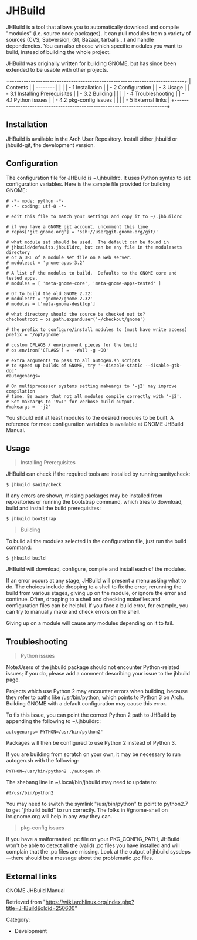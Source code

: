 JHBuild
=======

JHBuild is a tool that allows you to automatically download and compile
"modules" (i.e. source code packages). It can pull modules from a
variety of sources (CVS, Subversion, Git, Bazaar, tarballs...) and
handle dependencies. You can also choose which specific modules you want
to build, instead of building the whole project.

JHBuild was originally written for building GNOME, but has since been
extended to be usable with other projects.

+--------------------------------------------------------------------------+
| Contents                                                                 |
| --------                                                                 |
|                                                                          |
| -   1 Installation                                                       |
| -   2 Configuration                                                      |
| -   3 Usage                                                              |
|     -   3.1 Installing Prerequisites                                     |
|     -   3.2 Building                                                     |
|                                                                          |
| -   4 Troubleshooting                                                    |
|     -   4.1 Python issues                                                |
|     -   4.2 pkg-config issues                                            |
|                                                                          |
| -   5 External links                                                     |
+--------------------------------------------------------------------------+

Installation
------------

JHBuild is available in the Arch User Repository. Install either jhbuild
or jhbuild-git, the development version.

Configuration
-------------

The configuration file for JHBuild is ~/.jhbuildrc. It uses Python
syntax to set configuration variables. Here is the sample file provided
for building GNOME:

    # -*- mode: python -*-
    # -*- coding: utf-8 -*-

    # edit this file to match your settings and copy it to ~/.jhbuildrc

    # if you have a GNOME git account, uncomment this line
    # repos['git.gnome.org'] = 'ssh://user@git.gnome.org/git/'

    # what module set should be used.  The default can be found in
    # jhbuild/defaults.jhbuildrc, but can be any file in the modulesets directory
    # or a URL of a module set file on a web server.
    # moduleset = 'gnome-apps-3.2'
    #
    # A list of the modules to build.  Defaults to the GNOME core and tested apps.
    # modules = [ 'meta-gnome-core', 'meta-gnome-apps-tested' ]

    # Or to build the old GNOME 2.32:
    # moduleset = 'gnome2/gnome-2.32'
    # modules = ['meta-gnome-desktop']

    # what directory should the source be checked out to?
    checkoutroot = os.path.expanduser('~/checkout/gnome')

    # the prefix to configure/install modules to (must have write access)
    prefix = '/opt/gnome'

    # custom CFLAGS / environment pieces for the build
    # os.environ['CFLAGS'] = '-Wall -g -O0'

    # extra arguments to pass to all autogen.sh scripts
    # to speed up builds of GNOME, try '--disable-static --disable-gtk-doc'
    #autogenargs=

    # On multiprocessor systems setting makeargs to '-j2' may improve compilation
    # time. Be aware that not all modules compile correctly with '-j2'.
    # Set makeargs to 'V=1' for verbose build output.
    #makeargs = '-j2'

You should edit at least modules to the desired modules to be built. A
reference for most configuration variables is available at GNOME JHBuild
Manual.

Usage
-----

> Installing Prerequisites

JHBuild can check if the required tools are installed by running
sanitycheck:

    $ jhbuild sanitycheck

If any errors are shown, missing packages may be installed from
repositories or running the bootstrap command, which tries to download,
build and install the build prerequisites:

    $ jhbuild bootstrap

> Building

To build all the modules selected in the configuration file, just run
the build command:

    $ jhbuild build

JHBuild will download, configure, compile and install each of the
modules.

If an error occurs at any stage, JHBuild will present a menu asking what
to do. The choices include dropping to a shell to fix the error,
rerunning the build from various stages, giving up on the module, or
ignore the error and continue. Often, dropping to a shell and checking
makefiles and configuration files can be helpful. If you face a build
error, for example, you can try to manually make and check errors on the
shell.

Giving up on a module will cause any modules depending on it to fail.

Troubleshooting
---------------

> Python issues

Note:Users of the jhbuild package should not encounter Python-related
issues; if you do, please add a comment describing your issue to the
jhbuild page.

Projects which use Python 2 may encounter errors when building, because
they refer to paths like /usr/bin/python, which points to Python 3 on
Arch. Building GNOME with a default configuration may cause this error.

To fix this issue, you can point the correct Python 2 path to JHBuild by
appending the following to ~/.jhbuildrc:

    autogenargs='PYTHON=/usr/bin/python2'

Packages will then be configured to use Python 2 instead of Python 3.

If you are building from scratch on your own, it may be necessary to run
autogen.sh with the following:

    PYTHON=/usr/bin/python2 ./autogen.sh

The shebang line in ~/.local/bin/jhbuild may need to update to:

    #!/usr/bin/python2

You may need to switch the symlink "/usr/bin/python" to point to
python2.7 to get "jhbuild build" to run correctly. The folks in
#gnome-shell on irc.gnome.org will help in any way they can.

> pkg-config issues

If you have a malformatted .pc file on your PKG_CONFIG_PATH, JHBuild
won't be able to detect all the (valid) .pc files you have installed and
will complain that the .pc files are missing. Look at the output of
jhbuild sysdeps—there should be a message about the problematic .pc
files.

External links
--------------

GNOME JHBuild Manual

Retrieved from
"https://wiki.archlinux.org/index.php?title=JHBuild&oldid=250600"

Category:

-   Development
